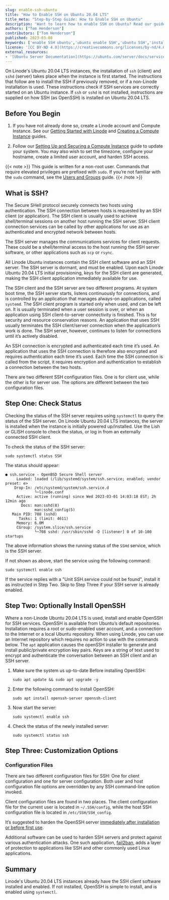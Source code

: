 ```yaml
---
slug: enable-ssh-ubuntu
title: "How to Enable SSH on Ubuntu 20.04 LTS"
title_meta: "Step-by-Step Guide: How to Enable SSH on Ubuntu"
description: 'Want to learn how to enable SSH on Ubuntu? Read our guide to learn what SSH is and how you can install SSH on Ubuntu 20.04 LTS. ✓ Click here!'
authors: ["Tom Henderson"]
contributors: ["Tom Henderson"]
published: 2023-03-08
keywords: ['enable SSH ubuntu','ubuntu enable SSH','ubuntu SSH','install SSH ubuntu','ubuntu install SSH','enable SSH ubuntu 20.04','ubuntu install SSH server','SSH ubuntu','ubuntu enable SSH server','install SSH server ubuntu']
license: '[CC BY-ND 4.0](https://creativecommons.org/licenses/by-nd/4.0)'
external_resources:
- '[Ubuntu Server Documentation](https://ubuntu.com/server/docs/service-openssh)'
---
```


On Linode's Ubuntu 20.04 LTS instances, the installation of `ssh` (client) and `sshd` (server) takes place when the instance is first started. The instructions that follow are to install the SSH if previously removed, or if a non-Linode installation is used. These instructions check if SSH services are correctly started on an Ubuntu instance. If `ssh` or `sshd` is not installed, instructions are supplied on how SSH (as OpenSSH) is installed on Ubuntu 20.04 LTS.

## Before You Begin

1.  If you have not already done so, create a Linode account and Compute Instance. See our [Getting Started with Linode](/docs/products/platform/get-started/) and [Creating a Compute Instance](/docs/products/compute/compute-instances/guides/create/) guides.

1.  Follow our [Setting Up and Securing a Compute Instance](/docs/products/compute/compute-instances/guides/set-up-and-secure/) guide to update your system. You may also wish to set the timezone, configure your hostname, create a limited user account, and harden SSH access.

{{< note >}}
This guide is written for a non-root user. Commands that require elevated privileges are prefixed with `sudo`. If you’re not familiar with the `sudo` command, see the [Users and Groups](/docs/guides/linux-users-and-groups/) guide.
{{< /note >}}

## What is SSH?

The Secure SHell protocol securely connects two hosts using authentication. The SSH connection between hosts is requested by an SSH client (or application). The SSH client is usually used to achieve shell/terminal sessions on another host running the SSH server. SSH client connection services can be called by other applications for use as an authenticated and encrypted network between hosts.

The SSH server manages the communications services for client requests. These could be a shell/terminal access to the host running the SSH server software, or other applications such as `scp` or `rsync`.

All Linode Ubuntu instances contain the SSH client software and an SSH server. The SSH server is dormant, and must be enabled. Upon each Linode Ubuntu 20.04 LTS initial provisioning, keys for the SSH client are generated, making the SSH client application immediately available for use.

The SSH client and the SSH server are two different programs. At system boot time, the SSH server starts, listens continuously for connections, and is controlled by an application that manages always-on applications, called `systemd`. The SSH client program is started only when used, and can be left on. It is usually terminated when a user session is over, or when an application using SSH client-to-server connectivity is finished. This is for security and resource conservation reasons. An application that uses SSH usually terminates the SSH client/server connection when the application’s work is done. The SSH server, however, continues to listen for connections until it’s actively disabled.

An SSH connection is encrypted and authenticated each time it’s used. An application that uses the SSH connection is therefore also encrypted and requires authentication each time it’s used. Each time the SSH connection is called from the script, it requires encryption and authentication to establish a connection between the two hosts.

There are two different SSH configuration files. One is for client use, while the other is for server use. The options are different between the two configuration files.

## Step One: Check Status

Checking the status of the SSH server requires using `systemctl` to query the status of the SSH server. On Linode Ubuntu 20.04 LTS instances, the server is installed when the instance is initially powered up/installed. Use the Lish or GLISH console to check the status, or log in from an externally connected SSH client.

To check the status of the SSH server:

```command
sudo systemctl status SSH
```

The status should appear:

```output
● ssh.service - OpenBSD Secure Shell server
     Loaded: loaded (/lib/systemd/system/ssh.service; enabled; vendor preset: e>
    Drop-In: /etc/systemd/system/ssh.service.d
             └─linode.conf
     Active: active (running) since Wed 2023-03-01 14:03:18 EST; 2h 12min ago
       Docs: man:sshd(8)
             man:sshd_config(5)
   Main PID: 708 (sshd)
      Tasks: 1 (limit: 4611)
     Memory: 6.0M
     CGroup: /system.slice/ssh.service
             └─708 sshd: /usr/sbin/sshd -D [listener] 0 of 10-100 startups
```

The above information shows the running status of the `SSHd` service, which is the SSH server.

If not shown as above, start the service using the following command:

```command
sudo systemctl enable ssh
```

If the service replies with a "Unit SSH.service could not be found", install it as instructed in Step Two. Skip to Step Three if your SSH server is already enabled.

## Step Two: Optionally Install OpenSSH

Where a non-Linode Ubuntu 20.04 LTS is used, install and enable OpenSSH for SSH services. OpenSSH is available from Ubuntu’s default repositories. Installation requires a root or sudo-enabled user account, and a connection to the Internet or a local Ubuntu repository. When using Linode, you can use an Internet repository which requires no action to use with the commands below. The `apt` application causes the openSSH installer to generate and install public/private encryption key pairs. Keys are a string of text used to encrypt and authenticate the conversation between an SSH client and an SSH server.

1.  Make sure the system us up-to-date Before installing OpenSSH:

    ```command
    sudo apt update && sudo apt upgrade -y
    ```

1.  Enter the following command to install OpenSSH:

    ```command
    sudo apt install openssh-server openssh-client
    ```

1.  Now start the server:

    ```command
    sudo systemctl enable ssh
    ```

1.  Check the status of the newly installed server:

    ```command
    sudo systemctl status ssh
    ```

## Step Three: Customization Options

### Configuration Files

There are two different configuration files for SSH: One for client configuration and one for server configuration. Both user and host configuration file options are overridden by any SSH command-line option invoked.

Client configuration files are found in two places. The client configuration file for the current user is located in `~/.SSH/config`, while the host SSH configuration file is located in `/etc/SSH/SSH_config`.

It’s suggested to harden the OpenSSH server [immediately after installation or before first use](https://www.linode.com/docs/guides/advanced-ssh-server-security/).

Additional software can be used to harden SSH servers and protect against various authentication attacks. One such application, [fail2ban](https://www.linode.com/docs/guides/how-to-use-fail2ban-for-ssh-brute-force-protection/), adds a layer of protection to applications like SSH and other commonly used Linux applications.

## Summary

Linode's Ubuntu 20.04 LTS instances already have the SSH client software installed and enabled. If not installed, OpenSSH is simple to install, and is enabled using `systemctl`.
